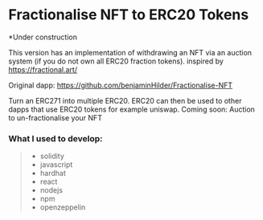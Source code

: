 # Fractionalise NFT to ERC20 Tokens

*Under construction

This version has an implementation of withdrawing an NFT via an auction system (if you do not own all ERC20 fraction tokens). inspired by https://fractional.art/

Original dapp: https://github.com/benjaminHilder/Fractionalise-NFT

Turn an ERC271 into multiple ERC20. ERC20 can then be used to other dapps that use ERC20 tokens for example uniswap. Coming soon: Auction to un-fractionalise your NFT

### What I used to develop:

> * solidity
> * javascript
> * hardhat
> * react
> * nodejs
> * npm
> * openzeppelin
